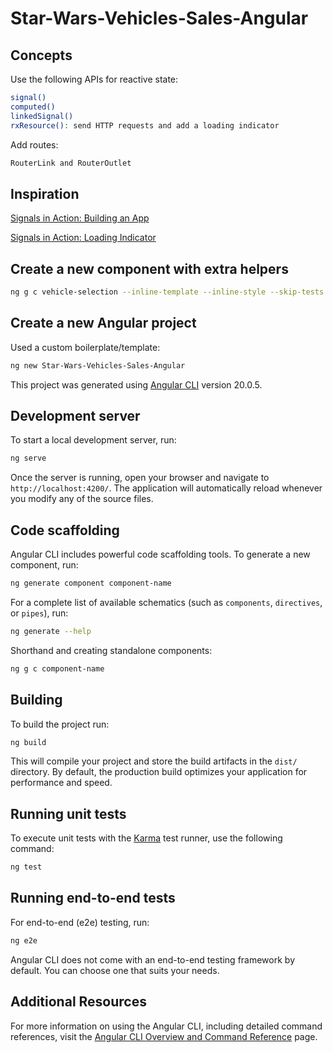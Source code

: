 # Star-Wars-Vehicles-Sales-Angular

## Concepts

Use the following APIs for reactive state:
```bash
signal()
computed()
linkedSignal()
rxResource(): send HTTP requests and add a loading indicator
```

Add routes:
```bash
RouterLink and RouterOutlet
```

## Inspiration

[Signals in Action: Building an App](https://www.youtube.com/watch?v=LHgJP7MwTWY&list=PLErOmyzRKOCobnHAC0RA5BwxGBageIhLv&index=1&pp=iAQB)

[Signals in Action: Loading Indicator](https://www.youtube.com/watch?v=5K0Jr2ymQEs&list=PLErOmyzRKOCobnHAC0RA5BwxGBageIhLv&index=2)


## Create a new component with extra helpers

```bash
ng g c vehicle-selection --inline-template --inline-style --skip-tests
```

## Create a new Angular project

Used a custom boilerplate/template:
```bash
ng new Star-Wars-Vehicles-Sales-Angular
```

This project was generated using [Angular CLI](https://github.com/angular/angular-cli) version 20.0.5.

## Development server

To start a local development server, run:

```bash
ng serve
```

Once the server is running, open your browser and navigate to `http://localhost:4200/`. The application will automatically reload whenever you modify any of the source files.

## Code scaffolding

Angular CLI includes powerful code scaffolding tools. To generate a new component, run:

```bash
ng generate component component-name
```

For a complete list of available schematics (such as `components`, `directives`, or `pipes`), run:

```bash
ng generate --help
```

Shorthand and creating standalone components:

```bash
ng g c component-name
```

## Building

To build the project run:

```bash
ng build
```

This will compile your project and store the build artifacts in the `dist/` directory. By default, the production build optimizes your application for performance and speed.

## Running unit tests

To execute unit tests with the [Karma](https://karma-runner.github.io) test runner, use the following command:

```bash
ng test
```

## Running end-to-end tests

For end-to-end (e2e) testing, run:

```bash
ng e2e
```

Angular CLI does not come with an end-to-end testing framework by default. You can choose one that suits your needs.

## Additional Resources

For more information on using the Angular CLI, including detailed command references, visit the [Angular CLI Overview and Command Reference](https://angular.dev/tools/cli) page.
